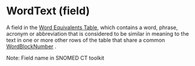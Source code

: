# WordText (field)

A field in the [Word Equivalents Table](https://confluence.ihtsdotools.org/display/DOCGLOSS/Word+Equivalents+Table "Glossary link: Word Equivalents Table"), which contains a word, phrase, acronym or abbreviation that is considered to be similar in meaning to the text in one or more other rows of the table that share a common [WordBlockNumber](https://confluence.ihtsdotools.org/display/DOCGLOSS/WordBlockNumber "Glossary link: WordBlockNumber") . 

Note: Field name in SNOMED CT toolkit
